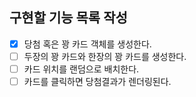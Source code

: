## 구현할 기능 목록 작성

- [x] 당첨 혹은 꽝 카드 객체를 생성한다.
- [ ] 두장의 꽝 카드와 한장의 꽝 카드를 생성한다.
- [ ] 카드 위치를 랜덤으로 배치한다.
- [ ] 카드를 클릭하면 당첨결과가 렌더링된다.
